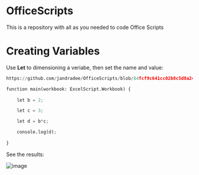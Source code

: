 # OfficeScripts
This is a repository with all as you needed to code Office Scripts

# Creating Variables
Use **Let** to dimensioning a veriabe, then set the name and value:
```python
https://github.com/jandradee/OfficeScripts/blob/84fcf9c641cc02b8c5d8a248f3bce894398ac5f2/variables?plain=1
```


```python
function main(workbook: ExcelScript.Workbook) {
   
    let b = 2;

    let c = 3;

    let d = b*c;

    console.log(d);
    
}
```
See the results:

![image](https://github.com/jandradee/OfficeScripts/assets/78384813/a9c118b6-2394-494d-b504-840acce32494)


